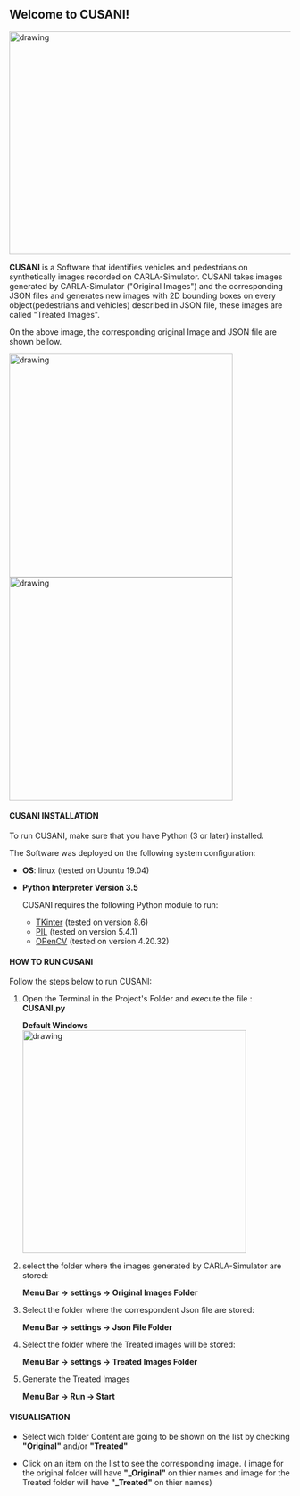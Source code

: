 ## Welcome to CUSANI!

<img src="https://gitlab.hs-ruhrwest.de/btrutcha/carla-projekt-2/-/raw/LZ/Code/Project/CarlaProTest/default_images.png" alt="drawing" width="800" height="400"/>

**CUSANI** is a Software that identifies vehicles and pedestrians on synthetically images recorded on 
CARLA-Simulator. CUSANI takes images generated by CARLA-Simulator ("Original Images") and the corresponding JSON files and generates new images with 2D bounding boxes on every object(pedestrians and vehicles) described in JSON file, these images are called "Treated Images".

On the above image, the corresponding original Image and JSON file are shown bellow.

<img src="https://gitlab.hs-ruhrwest.de/btrutcha/carla-projekt-2/-/raw/LZ/Code/Project/CarlaProTest/original_images.png" alt="drawing" width="400" />
<img src="https://gitlab.hs-ruhrwest.de/btrutcha/carla-projekt-2/-/raw/LZ/Code/Project/CarlaProTest/json_images.png" alt="drawing" width="400" />

#### __CUSANI INSTALLATION__

To run CUSANI, make sure that you have Python (3 or later) installed.

The Software was deployed on the following system configuration:

- **OS**: linux (tested on Ubuntu 19.04)
- **Python Interpreter Version 3.5**

    CUSANI requires the following Python module to run:


    - [TKinter](https://docs.python.org/3/library/tkinter.html) (tested on version 8.6)
    - [PIL](https://pypi.org/project/Pillow/) (tested on version 5.4.1)
    - [OPenCV](https://opencv.org/releases/) (tested on version 4.20.32)

#### __HOW TO RUN CUSANI__

Follow the steps below to run CUSANI:

1. Open the Terminal in the Project's Folder and execute the file  : **CUSANI.py**

    **Default Windows**
    <img src="https://gitlab.hs-ruhrwest.de/btrutcha/carla-projekt-2/-/raw/LZ/Code/Project/CarlaProTest/default_images.png" alt="drawing" width="400" />

2. select the folder where the images generated by CARLA-Simulator are stored:

    **Menu Bar -> settings -> Original Images Folder**

3. Select the folder where the correspondent Json file are stored:

    **Menu Bar -> settings -> Json File Folder**

4. Select the folder where the Treated images will be stored:

    **Menu Bar -> settings -> Treated Images Folder**

5. Generate the Treated Images

    **Menu Bar -> Run -> Start**


#### __VISUALISATION__

- Select wich folder Content are going to be shown on the list by checking **"Original"** and/or **"Treated"**

- Click on an item on the list to see the corresponding image. ( image for the original folder will have **"_Original"** on thier names and image for the Treated folder will have **"_Treated"** on thier names)
